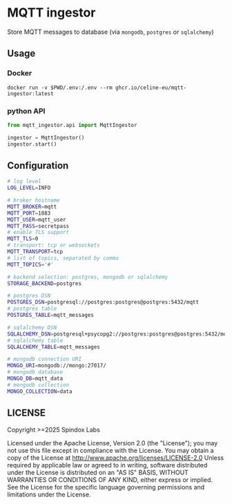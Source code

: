 # MQTT ingestor

Store MQTT messages to database (via `mongodb`, `postgres` or `sqlalchemy`)

## Usage

### Docker 

`docker run -v $PWD/.env:/.env --rm ghcr.io/celine-eu/mqtt-ingestor:latest`

### python API

```py
from mqtt_ingestor.api import MqttIngestor

ingestor = MqttIngestor()
ingestor.start()
```

## Configuration

```sh
# log level
LOG_LEVEL=INFO

# broker hostname
MQTT_BROKER=mqtt
MQTT_PORT=1883
MQTT_USER=mqtt_user
MQTT_PASS=secretpass
# enable TLS support
MQTT_TLS=0
# transport: tcp or websockets
MQTT_TRANSPORT=tcp
# list of topics, separated by comma
MQTT_TOPICS='#'

# backend selection: postgres, mongodb or sqlalchemy
STORAGE_BACKEND=postgres

# postgres DSN
POSTGRES_DSN=postgresql://postgres:postgres@postgres:5432/mqtt
# postgres table
POSTGRES_TABLE=mqtt_messages

# sqlalchemy DSN
SQLALCHEMY_DSN=postgresql+psycopg2://postgres:postgres@postgres:5432/mqtt
# sqlalchemy table
SQLALCHEMY_TABLE=mqtt_messages

# mongodb connection URI
MONGO_URI=mongodb://mongo:27017/
# mongodb database
MONGO_DB=mqtt_data
# mongodb collection
MONGO_COLLECTION=data
```


## LICENSE

Copyright >=2025 Spindox Labs

Licensed under the Apache License, Version 2.0 (the "License");
you may not use this file except in compliance with the License.
You may obtain a copy of the License at http://www.apache.org/licenses/LICENSE-2.0
Unless required by applicable law or agreed to in writing, software
distributed under the License is distributed on an "AS IS" BASIS,
WITHOUT WARRANTIES OR CONDITIONS OF ANY KIND, either express or implied.
See the License for the specific language governing permissions and
limitations under the License.
